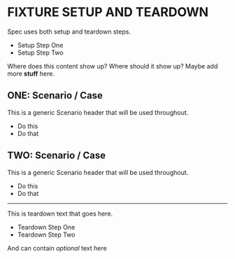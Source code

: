 # FIXTURE SETUP AND TEARDOWN
Spec uses both setup and teardown steps.

* Setup Step One
* Setup Step Two

Where does this content show up? Where should it show up? Maybe add more **stuff** here. 

## ONE: Scenario / Case 
This is a generic Scenario header that will be used throughout.

  * Do this
  * Do that

## TWO: Scenario / Case 
This is a generic Scenario header that will be used throughout.

  * Do this
  * Do that

----

This is teardown text that goes here.

* Teardown Step One
* Teardown Step Two

And can contain *optional* text here 
